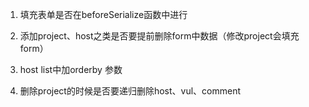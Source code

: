 
1. 填充表单是否在beforeSerialize函数中进行
2. 添加project、host之类是否要提前删除form中数据（修改project会填充form）

4. host list中加orderby 参数

1. 删除project的时候是否要递归删除host、vul、comment